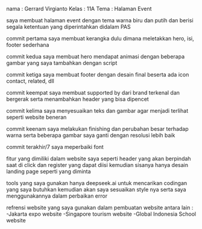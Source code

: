 nama  : Gerrard Virgianto
Kelas : 11A
Tema  : Halaman Event

saya membuat halaman event dengan tema warna biru dan putih dan berisi segala ketentuan yang diperintahkan didalam PAS

commit pertama saya membuat kerangka dulu dimana meletakkan hero, isi, footer sederhana

commit kedua saya membuat hero mendapat animasi dengan beberapa gambar yang saya tambahkan dengan script

commit ketiga saya membuat footer dengan desain final beserta ada icon contact, related, dll

commit keempat saya membuat supported by dari brand terkenal dan bergerak serta menambahkan header yang bisa dipencet

commit kelima saya menyesuaikan teks dan gambar agar menjadi terlihat seperti website beneran

commit keenam saya melakukan finishing dan perubahan besar terhadap warna serta beberapa gambar saya ganti dengan resolusi lebih baik

commit terakhir/7 saya meperbaiki font

fitur yang dimiliki dalam website saya seperti header yang akan berpindah saat di click dan register yang dapat diisi kemudian sisanya hanya desain landing page seperti yang diminta

tools yang saya gunakan hanya deepseek.ai untuk mencarikan codingan yang saya butuhkan kemudian akan saya sesuaikan style nya serta saya menggunakannya dalam perbaikan error

refrensi website yang saya gunakan dalam pembuatan website antara lain :
-Jakarta expo website
-Singapore tourism website
-Global Indonesia School website
